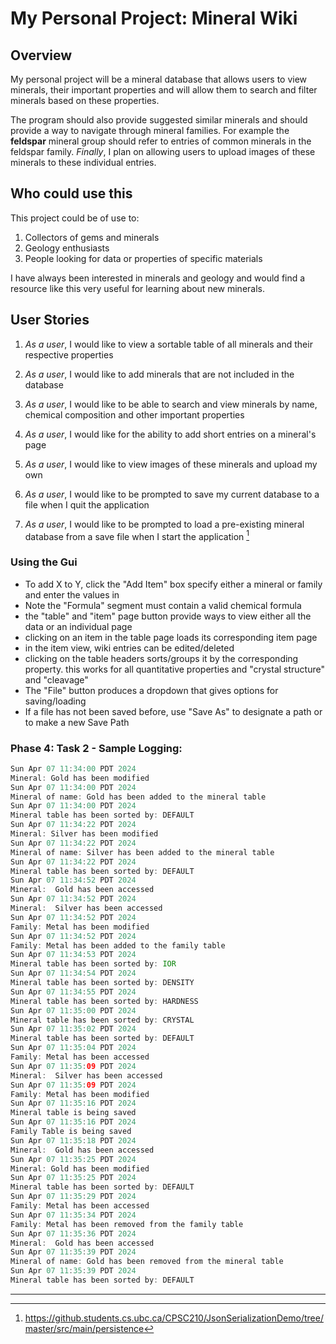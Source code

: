 # My Personal Project: Mineral Wiki

## Overview

My personal project will be a mineral database that allows users to view minerals, their
important properties and will allow them to search and filter minerals based on these
properties. 


The program should also provide suggested similar minerals and should provide a way to 
navigate through mineral families. For example the **feldspar** mineral group should refer to entries
of common minerals in the feldspar family. *Finally*, I plan on allowing users to upload images of 
these minerals to these individual entries. 

## Who could use this

This project could be of use to:

1. Collectors of gems and minerals
2. Geology enthusiasts
3. People looking for data or properties of specific materials

I have always been interested in minerals and geology and would find a resource
like this very useful for learning about new minerals. 

## User Stories

1. *As a user*, I would like to view a sortable table of all minerals and their respective properties
2. *As a user*, I would like to add minerals that are not included in the database
3. *As a user*, I would like to be able to search and view minerals by name, chemical composition and other important properties
4. *As a user*, I would like for the ability to add short entries on a mineral's page
5. *As a user*, I would like to view images of these minerals and upload my own 


6. *As a user*, I would like to be prompted to save my current database to a file when I quit the application
7. *As a user*, I would like to be prompted to load a pre-existing mineral database from a save file when I start 
the application [^1]

### Using the Gui
- To add X to Y, click the "Add Item" box specify either a mineral or family and enter the values in
- Note the "Formula" segment must contain a valid chemical formula
- the "table" and "item" page button provide ways to view either all the data or an individual page
- clicking on an item in the table page loads its corresponding item page
- in the item view, wiki entries can be edited/deleted
- clicking on the table headers sorts/groups it by the corresponding property. this works for all quantitative properties
and "crystal structure" and "cleavage"
- The "File" button produces a dropdown that gives options for saving/loading
- If a file has not been saved before, use "Save As" to designate a path or to make a new Save Path

### Phase 4: Task 2 - Sample Logging:
```java
Sun Apr 07 11:34:00 PDT 2024
Mineral: Gold has been modified
Sun Apr 07 11:34:00 PDT 2024
Mineral of name: Gold has been added to the mineral table
Sun Apr 07 11:34:00 PDT 2024
Mineral table has been sorted by: DEFAULT
Sun Apr 07 11:34:22 PDT 2024
Mineral: Silver has been modified
Sun Apr 07 11:34:22 PDT 2024
Mineral of name: Silver has been added to the mineral table
Sun Apr 07 11:34:22 PDT 2024
Mineral table has been sorted by: DEFAULT
Sun Apr 07 11:34:52 PDT 2024
Mineral:  Gold has been accessed
Sun Apr 07 11:34:52 PDT 2024
Mineral:  Silver has been accessed
Sun Apr 07 11:34:52 PDT 2024
Family: Metal has been modified
Sun Apr 07 11:34:52 PDT 2024
Family: Metal has been added to the family table
Sun Apr 07 11:34:53 PDT 2024
Mineral table has been sorted by: IOR
Sun Apr 07 11:34:54 PDT 2024
Mineral table has been sorted by: DENSITY
Sun Apr 07 11:34:55 PDT 2024
Mineral table has been sorted by: HARDNESS
Sun Apr 07 11:35:00 PDT 2024
Mineral table has been sorted by: CRYSTAL
Sun Apr 07 11:35:02 PDT 2024
Mineral table has been sorted by: DEFAULT
Sun Apr 07 11:35:04 PDT 2024
Family: Metal has been accessed
Sun Apr 07 11:35:09 PDT 2024
Mineral:  Silver has been accessed
Sun Apr 07 11:35:09 PDT 2024
Family: Metal has been modified
Sun Apr 07 11:35:16 PDT 2024
Mineral table is being saved
Sun Apr 07 11:35:16 PDT 2024
Family Table is being saved
Sun Apr 07 11:35:18 PDT 2024
Mineral:  Gold has been accessed
Sun Apr 07 11:35:25 PDT 2024
Mineral: Gold has been modified
Sun Apr 07 11:35:25 PDT 2024
Mineral table has been sorted by: DEFAULT
Sun Apr 07 11:35:29 PDT 2024
Family: Metal has been accessed
Sun Apr 07 11:35:34 PDT 2024
Family: Metal has been removed from the family table
Sun Apr 07 11:35:36 PDT 2024
Mineral:  Gold has been accessed
Sun Apr 07 11:35:39 PDT 2024
Mineral of name: Gold has been removed from the mineral table
Sun Apr 07 11:35:39 PDT 2024
Mineral table has been sorted by: DEFAULT
```
---

[^1]: https://github.students.cs.ubc.ca/CPSC210/JsonSerializationDemo/tree/master/src/main/persistence 





